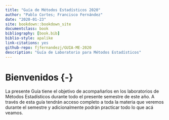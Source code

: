 ```yaml
--- 
title: "Guía de Métodos Estadísticos 2020"
author: "Pablo Cortes; Francisco Fernández"
date: "2020-01-23"
site: bookdown::bookdown_site
documentclass: book
bibliography: [book.bib]
biblio-style: apalike
link-citations: yes
github-repo: fjfernandezj/GUIA-ME-2020
description: "Guía de Laboratorio para Métodos Estadísticos"
---
```


# Bienvenidos {-}
La presente Guía tiene el objetivo de acompañarlos en los laboratorios de Métodos Estadísticos durante todo el presente semestre de este año. A través de esta guía tendrán acceso completo a toda la materia que veremos durante el semestre y adicionalmente podrán practicar todo lo que acá veamos.

